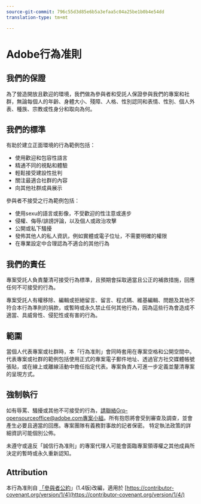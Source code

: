 ```yaml
---
source-git-commit: 796c55d3d85e6b5a3efaa5c04a25be1b0b4e54dd
translation-type: tm+mt

---
```

# Adobe行為准則

## 我們的保證

為了營造開放且歡迎的環境，我們做為參與者和受託人保證參與我們的專案和社群，無論每個人的年齡、身體大小、殘障、人格、性別認同和表情、性別、個人外表、種族、宗教或性身分和取向為何。

## 我們的標準

有助於建立正面環境的行為範例包括：

* 使用歡迎和包容性語言
* 精通不同的視點和體驗
* 輕鬆接受建設性批判
* 關注最適合社群的內容
* 向其他社群成員展示

參與者不接受之行為範例包括：

* 使用sexu的語言或影像，不受歡迎的性注意或進步
* 侵權、侮辱/誹謗評論，以及個人或政治攻擊
* 公開或私下騷擾
* 發佈其他人的私人資訊，例如實體或電子位址，不需要明確的權限
* 在專業設定中合理認為不適合的其他行為

## 我們的責任

專案受託人負責釐清可接受行為標準，且預期會採取適當且公正的補救措施，回應任何不可接受的行為。

專案受託人有權移除、編輯或拒絕留言、留言、程式碼、維基編輯、問題及其他不符合本行為準則的捐款，或暫時或永久禁止任何其他行為，因為這些行為會造成不適當、具威脅性、侵犯性或有害的行為。

## 範圍

當個人代表專案或社群時，本「行為准則」會同時套用在專案空格和公開空間中。代表專案或社群的範例包括使用正式的專案電子郵件地址、透過官方社交媒體帳號張貼，或在線上或離線活動中擔任指定代表。專案負責人可進一步定義並釐清專案的呈現方式。

## 強制執行

如有辱罵、騷擾或其他不可接受的行為，請聯絡Grp-opensourceoffice@adobe.com專案小組。所有抱怨將會受到審查及調查，並會產生必要且適當的回應。專案團隊有義務對事故的記者保密。
特定執法政策的詳細資訊可能個別公佈。

未遵守或違反「誠信行為准則」的專案代理人可能會面臨專案領導權之其他成員所決定的暫時或永久重新認知。

## Attribution

本行為准則自 [「參與者公約](https://contributor-covenant.org)」(1.4版)改編，適用於 [https://contributor-covenant.org/version/1/4](https://contributor-covenant.org/version/1/4/)

